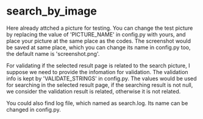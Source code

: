 # search_by_image

Here already attched a picture for testing. 
You can change the test picture by replacing the value of 'PICTURE_NAME' in config.py with yours, and place your picture at the same place as the codes.
The screenshot would be saved at same place, which you can change its name in config.py too, the default name is 'screenshot.png'.

For validating if the selected result page is related to the search picture, I suppose we need to provide the infomation for validation. 
The validation info is kept by 'VALIDATE_STRINGS' in config.py. The values would be used for searching in the selected result page, if the searching result is not null, we consider the validation result is related, otherwise it is not related.

You could also find log file, which named as search.log. Its name can be changed in config.py.
